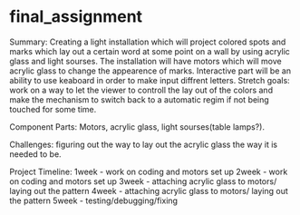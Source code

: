 # final_assignment

Summary: Creating a light installation which will project colored spots and marks which lay out a certain word at some point on a wall by using acrylic glass and light sourses. The installation will have motors which will move acrylic glass to change the appearence of marks. Interactive part will be an ability to use keaboard in order to make input diffrent letters.
Stretch goals: work on a way to let the viewer to controll the lay out of the colors and make the mechanism to switch back to a automatic regim if not being touched for some time.

Component Parts: Motors, acrylic glass, light sourses(table lamps?).

Challenges: figuring out the way to lay out the acrylic glass the way it is needed to be.

Project Timeline:
1week - work on coding and motors set up
2week - work on coding and motors set up
3week - attaching acrylic glass to motors/ laying out the pattern
4week - attaching acrylic glass to motors/ laying out the pattern
5week - testing/debugging/fixing
